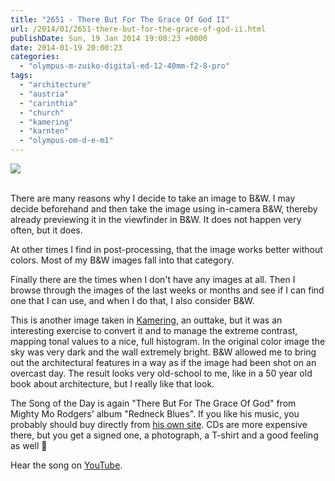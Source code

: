 ```yaml
---
title: "2651 - There But For The Grace Of God II"
url: /2014/01/2651-there-but-for-the-grace-of-god-ii.html
publishDate: Sun, 19 Jan 2014 19:00:23 +0000
date: 2014-01-19 20:00:23
categories: 
  - "olympus-m-zuiko-digital-ed-12-40mm-f2-8-pro"
tags: 
  - "architecture"
  - "austria"
  - "carinthia"
  - "church"
  - "kamering"
  - "karnten"
  - "olympus-om-d-e-m1"
---
```

<div class="container">
<div class="center"><a target="_blank" href="https://d25zfm9zpd7gm5.cloudfront.net/1200x1200/2014/20140101_111321_lr.jpg"><img src="https://d25zfm9zpd7gm5.cloudfront.net/0600x0600/2014/20140101_111321_lr.jpg" /></a></div>
</div>
<br />

There are many reasons why I decide to take an image to B&amp;W. I may decide beforehand and then take the image using in-camera B&amp;W, thereby already previewing it in the viewfinder in B&amp;W. It does not happen very often, but it does.

At other times I find in post-processing, that the image works better without colors. Most of my B&amp;W images fall into that category.

Finally there are the times when I don't have any images at all. Then I browse through the images of the last weeks or months and see if I can find one that I can use, and when I do that, I also consider B&amp;W. 

This is another image taken in <a href="/2014/01/2635-there-but-for-the-grace-of-god.html" target="_blank">Kamering</a>, an outtake, but it was an interesting exercise to convert it and to manage the extreme contrast, mapping tonal values to a nice, full histogram. In the original color image the sky was very dark and the wall extremely bright. B&amp;W allowed me to bring out the architectural features in a way as if the image had been shot on an overcast day. The result looks very old-school to me, like in a 50 year old book about architecture, but I really like that look.

The Song of the Day is again "There But For The Grace Of God" from Mighty Mo Rodgers' album "Redneck Blues". If you like his music, you probably should buy directly from <a href="http://mightymorodgers.com/cd-3-store.html" target="_blank">his own site</a>. CDs are more expensive there, but you get a signed one, a photograph, a T-shirt and a good feeling as well 🙂

Hear the song on <a href="http://www.youtube.com/watch?v=gMtAmvtVd9U" target="_blank">YouTube</a>.
